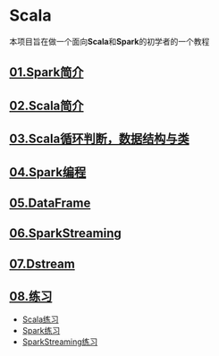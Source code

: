 # Scala
本项目旨在做一个面向**Scala**和**Spark**的初学者的一个教程

## [01.Spark简介](https://github.com/HDZ12/Scala/blob/main/note/01.Spark%E7%AE%80%E4%BB%8B.md)
## [02.Scala简介](https://github.com/HDZ12/Scala/blob/main/note/02.Scala%E7%AE%80%E4%BB%8B.md)
## [03.Scala循环判断，数据结构与类](https://github.com/HDZ12/Scala/blob/main/note/03.Scala%E5%BE%AA%E7%8E%AF%E5%88%A4%E6%96%AD%EF%BC%8C%E6%95%B0%E6%8D%AE%E7%BB%93%E6%9E%84%E4%B8%8E%E7%B1%BB.md)
## [04.Spark编程](https://github.com/HDZ12/Scala/blob/main/note/04.Spark%E7%BC%96%E7%A8%8B.md)
## [05.DataFrame](https://github.com/HDZ12/Scala/blob/main/note/05.DataFrame.md)
## [06.SparkStreaming](https://github.com/HDZ12/Scala/blob/main/note/06.SparkStreaming.md)
## [07.Dstream](https://github.com/HDZ12/Scala/blob/main/note/07.Dstream.md)
## [08.练习](https://github.com/HDZ12/Scala/tree/main/Practice)
- [Scala练习](https://github.com/HDZ12/Scala/blob/main/Practice/Scalatest.md)
- [Spark练习](https://github.com/HDZ12/Scala/blob/main/Practice/Sparktest.md)
- [SparkStreaming练习](https://github.com/HDZ12/Scala/blob/main/Practice/SparkStreamingtest.md)
